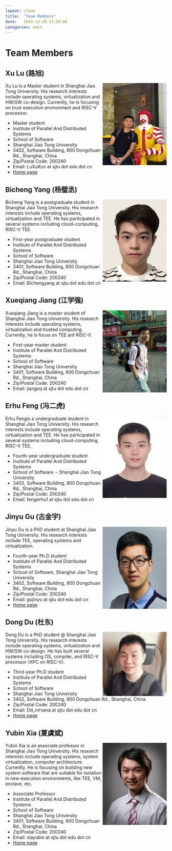 ```yaml
---
layout: clean 
title:  "Team Members"
date:   2019-12-29 17:50:00
categories: main
---
```


# Team Members 




## Xu Lu (路旭)

<img align="right" width="200" height="256" src="images/luxu.jpg"/>


Xu Lu is a Master student in Shanghai Jiao Tong University. His research interests include operating systems, virtualization and HW/SW co-design. Currently, he is focusing on trust execution environment and RISC-V processor.

- Master student
- Institute of Parallel And Distributed Systems
- School of Software
- Shanghai Jiao Tong University
- 3402, Software Building, 800 Dongchuan Rd., Shanghai, China
- Zip/Postal Code: 200240
- Email: LuXuKun at sjtu dot edu dot cn
- [Home page](http://luxu.info/)


## Bicheng Yang (杨璧丞)

<img align="right" width="200" height="256" src="images/bichengyang.jpg"/>

Bicheng Yang is a postgraduate student in Shanghai Jiao Tong University. 
His research interests include operating systems, virtualization and TEE. 
He has participated in several systems including cloud-computing, RISC-V TEE.

* First-year postgraduate student
* Institute of Parallel And Distributed Systems
* School of Software
* Shanghai Jiao Tong University
* 3401, Software Building, 800 Dongchuan Rd., Shanghai, China
* Zip/Postal Code: 200240
* Email: Bichengyang at sjtu dot edu dot cn


## Xueqiang Jiang (江学强)

<img align="right" width="200" height="256" src="images/xueqiangjiang.jpg"/>

Xueqiang Jiang is a master student of Shanghai Jiao Tong University.
His research interests include operating systems, virtualization and trusted computing.
Currently, he is focus on TEE anf RISC-V.

* First-year master student
* Institute of Parallel And Distributed Systems
* School of Software
* Shanghai Jiao Tong University
* 3401, Software Building, 800 Dongchuan Rd., Shanghai, China
* Zip/Postal Code: 200240
* Email: jiangxq at sjtu dot edu dot cn


## Erhu Feng (冯二虎)

<img align="right" width="200" height="256" src="images/fengerhu.jpg"/>

Erhu Fengis a undergraduate student in Shanghai Jiao Tong University. His research interests include operating systems, virtualization and TEE. He has participated in several systems including cloud-computing, RISC-V TEE. 

* Fourth-year undergraduate student
* Institute of Parallel And Distributed Systems
* School of Software ·- Shanghai Jiao Tong University
* 3402, Software Building, 800 Dongchuan Rd., Shanghai, China
* Zip/Postal Code: 200240
* Email: fengerhu1 at sjtu dot edu dot cn

## Jinyu Gu (古金宇)

<img align="right" width="200" height="256" src="images/gujinyu.jpg"/>

Jinyu Gu is a PhD student at Shanghai Jiao Tong University. 
His research interests include TEE, operating systems and virtualization. 

* Fourth-year Ph.D student
* Institute of Parallel And Distributed Systems
* School of Software, Shanghai Jiao Tong University
* 3402, Software Building, 800 Dongchuan Rd., Shanghai, China
* Zip/Postal Code: 200240
* Email: gujinyu at sjtu dot edu dot cn
* [Home page](https://ipads.se.sjtu.edu.cn/zh/pub/members/jinyu_gu/)


## Dong Du (杜东) 

<img align="right" width="200" height="200" src="images/dongdu_random.jpg"/>


Dong Du is a PhD student @ Shanghai Jiao Tong University. His research interests include operating systems, virtualization and HW/SW co-design. 
He has built several systems including OS, compiler, and RISC-V processor (XPC on RISC-V).


  * Third-year Ph.D student
  * Institute of Parallel And Distributed Systems 
  * School of Software 
  * Shanghai Jiao Tong University 
  * 3402, Software Building, 800 Dongchuan Rd., Shanghai, China 
  * Zip/Postal Code: 200240 
  * Email: Dd_nirvana at sjtu dot edu dot cn
  * [Home page](http://dongd.info)



## Yubin Xia (夏虞斌) 

<img align="right" width="200" height="256" src="images/xyb-small.jpg"/>


Yubin Xia is an associate professor in Shanghai Jiao Tong University. His research interests include operating systems, system virtualization, computer architecture. Currently, He is focusing on building new system software that are suitable for isolation in new execution environments, like TEE, VM, enclave, etc.


  * Associate Professor 
  * Institute of Parallel And Distributed Systems 
  * School of Software 
  * Shanghai Jiao Tong University 
  * 3401, Software Building, 800 Dongchuan Rd., Shanghai, China 
  * Zip/Postal Code: 200240 
  * Email: xiayubin at sjtu dot edu dot cn
  * [Home page](http://ipads.se.sjtu.edu.cn/zh/pub/members/yubin_xia/)
